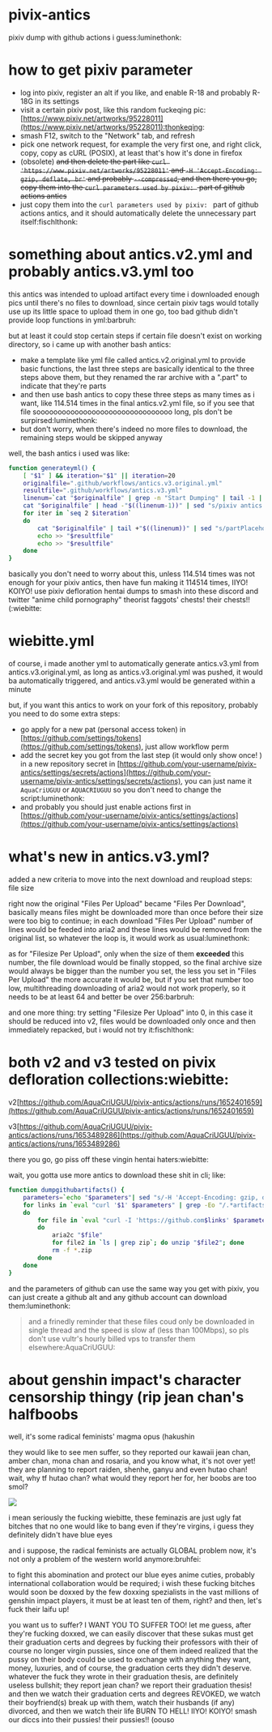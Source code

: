 # pivix-antics

pixiv dump with github actions i guess:luminethonk:

# how to get pixiv parameter

 - log into pixiv, register an alt if you like, and enable R-18 and probably R-18G in its settings
 - visit a certain pixiv post, like this random fuckeqing pic: [https://www.pixiv.net/artworks/95228011](https://www.pixiv.net/artworks/95228011):thonkeqing:
 - smash F12, switch to the "Network" tab, and refresh
 - pick one network request, for example the very first one, and right click, copy, copy as cURL (POSIX), at least that's how it's done in firefox
 - (obsolete) ~~and then delete the part like `curl 'https://www.pixiv.net/artworks/95228011'` and `-H 'Accept-Encoding: gzip, deflate, br'` and probably `--compressed`, and then there you go, copy them into the `curl parameters used by pixiv: ` part of github actions antics~~
 - just copy them into the `curl parameters used by pixiv: ` part of github actions antics, and it should automatically delete the unnecessary part itself:fischlthonk:

# something about antics.v2.yml and probably antics.v3.yml too

this antics was intended to upload artifact every time i downloaded enough pics until there's no files to download, since certain pixiv tags would totally use up its little space to upload them in one go, too bad github didn't provide loop functions in yml:barbruh:

but at least it could stop certain steps if certain file doesn't exist on working directory, so i came up with another bash antics: 

 - make a template like yml file called antics.v2.original.yml to provide basic functions, the last three steps are basically identical to the three steps above them, but they renamed the rar archive with a ".part" to indicate that they're parts
 - and then use bash antics to copy these three steps as many times as i want, like 114.514 times in the final antics.v2.yml file, so if you see that file soooooooooooooooooooooooooooooooo long, pls don't be surpirsed:luminethonk:
 - but don't worry, when there's indeed no more files to download, the remaining steps would be skipped anyway

well, the bash antics i used was like: 

```bash
function generateyml() {
    [ "$1" ] && iteration="$1" || iteration=20
    originalfile=".github/workflows/antics.v3.original.yml"
    resultfile=".github/workflows/antics.v3.yml"
    linenum=`cat "$originalfile" | grep -n "Start Dumping" | tail -1 | grep -Eo "[0-9]+"`
    cat "$originalfile" | head -"$((linenum-1))" | sed "s/pixiv antics v3 (original/pixiv antics v3/g" > "$resultfile"
    for iter in `seq 2 $iteration`
    do
        cat "$originalfile" | tail +"$((linenum))" | sed "s/partPlaceholder/part$iter/g;s/Partplaceholder/Part $iter/g" >> "$resultfile"
        echo >> "$resultfile"
        echo >> "$resultfile"
    done
}
```

basically you don't need to worry about this, unless 114.514 times was not enough for your pixiv antics, then have fun making it 114514 times, IIYO! KOIYO! use pixiv defloration hentai dumps to smash into these discord and twitter "anime child pornography" theorist faggots' chests! their chests!! (:wiebitte:

# wiebitte.yml

of course, i made another yml to automatically generate antics.v3.yml from antics.v3.original.yml, as long as antics.v3.original.yml was pushed, it would ba automatically triggered, and antics.v3.yml would be generated within a minute

but, if you want this antics to work on your fork of this repository, probably you need to do some extra steps: 
 - go apply for a new pat (personal access token) in [https://github.com/settings/tokens](https://github.com/settings/tokens), just allow workflow perm
 - add the secret key you got from the last step (it would only show once! ) in a new repository secret in [https://github.com/your-username/pivix-antics/settings/secrets/actions](https://github.com/your-username/pivix-antics/settings/secrets/actions), you can just name it `AquaCriUGUU` or `AQUACRIUGUU` so you don't need to change the script:luminethonk:
 - and probably you should just enable actions first in [https://github.com/your-username/pivix-antics/settings/actions](https://github.com/your-username/pivix-antics/settings/actions)

# what's new in antics.v3.yml? 

added a new criteria to move into the next download and reupload steps: file size

right now the original "Files Per Upload" became "Files Per Download", basically means files might be downloaded more than once before their size were too big to continue; in each download "Files Per Upload" number of lines would be feeded into aria2 and these lines would be removed from the original list, so whatever the loop is, it would work as usual:luminethonk:

as for "Filesize Per Upload", only when the size of them **exceeded** this number, the file download would be finally stopped, so the final archive size would always be bigger than the number you set, the less you set in "Files Per Upload" the more accurate it would be, but if you set that number too low, multithreading downloading of aria2 would not work properly, so it needs to be at least 64 and better be over 256:barbruh:

and one more thing: try setting "Filesize Per Upload" into 0, in this case it should be reduced into v2, files would be downloaded only once and then immediately repacked, but i would not try it:fischlthonk:

# both v2 and v3 tested on pivix defloration collections:wiebitte:

v2[https://github.com/AquaCriUGUU/pivix-antics/actions/runs/1652401659](https://github.com/AquaCriUGUU/pivix-antics/actions/runs/1652401659)

v3[https://github.com/AquaCriUGUU/pivix-antics/actions/runs/1653489286](https://github.com/AquaCriUGUU/pivix-antics/actions/runs/1653489286)

there you go, go piss off these vingin hentai haters:wiebitte:

wait, you gotta use more antics to download these shit in cli; like:

```bash
function dumpgithubartifacts() {
    parameters=`echo "$parameters"| sed "s/-H 'Accept-Encoding: gzip, deflate, br' //g;s/--compressed//g;s/curl '[^']*' //g"` # added some preprocessing
    for links in `eval "curl '$1' $parameters" | grep -Eo "/.*artifacts/[0-9]+" | sort | uniq`
    do
        for file in `eval "curl -I 'https://github.com$links' $parameters" | grep "[L|l]ocation:" | sed 's/[L/l]ocation: //g;s/[L/l]ocation://g'`
        do
            aria2c "$file"
            for file2 in `ls | grep zip`; do unzip "$file2"; done
            rm -f *.zip
        done
    done
}
```

and the parameters of github can use the same way you get with pixiv, you can just create a github alt and any github account can download them:luminethonk:

> and a frinedly reminder that these files coud only be downloaded in single thread and the speed is slow af (less than 100Mbps), so pls don't use vultr's hourly billed vps to transfer them elsewhere:AquaCriUGUU:

# about genshin impact's character censorship thingy (rip jean chan's halfboobs

well, it's some radical feminists' magma opus (hakushin

they would like to see men suffer, so they reported our kawaii jean chan, amber chan, mona chan and rosaria, and you know what, it's not over yet! they are planning to report raiden, shenhe, ganyu and even hutao chan! wait, why tf hutao chan? what would they report her for, her boobs are too smol? 

![](https://cdn.discordapp.com/attachments/655564135198621707/928238070879371285/1641379572673_d166b909j00r583jo001jc000ez00jvm.jpg)

i mean seriously the fucking wiebitte, these feminazis are just ugly fat bitches that no one would like to bang even if they're virgins, i guess they definitely didn't have blue eyes

and i suppose, the radical feminists are actually GLOBAL problem now, it's not only a problem of the western world anymore:bruhfei:

to fight this abomination and protect our blue eyes anime cuties, probably international collaboration would be required; i wish these fucking bitches would soon be doxxed by the few doxxing spezialists in the vast millions of genshin impact players, it must be at least ten of them, right? and then, let's fuck their laifu up! 

you want us to suffer? I WANT YOU TO SUFFER TOO! let me guess, after they're fucking doxxed, we can easily discover that these sukas must get their graduation certs and degrees by fucking their professors with their of course no longer virgin pussies, since one of them indeed realized that the pussy on their body could be used to exchange with anything they want, money, luxuries, and of course, the graduation certs they didn't deserve. whatever the fuck they wrote in their graduation thesis, are definitely useless bullshit; they report jean chan? we report their graduation thesis! and then we watch their graduation certs and degrees REVOKED, we watch their boyfriend(s) break up with them, watch their husbands (if any) divorced, and then we watch their life BURN TO HELL! IIYO! KOIYO! smash our diccs into their pussies! their pussies!! (oouso
